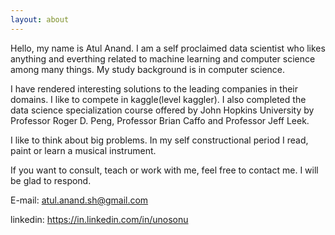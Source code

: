 ```yaml
---
layout: about
---
```


Hello, my name is Atul Anand. I am a self proclaimed data scientist who likes anything and everthing related to machine learning and computer science among many things. My study background is in computer science.

I have rendered interesting solutions to the leading companies in their domains. I like to compete in kaggle(level kaggler). I also completed the data science specialization course offered by John Hopkins University by Professor Roger D. Peng, Professor Brian Caffo and Professor Jeff Leek.

I like to think about big problems. In my self constructional period I read, paint or learn a musical instrument.

If you want to consult, teach or work with me, feel free to contact me. I will be glad to respond.

E-mail: atul.anand.sh@gmail.com

linkedin: https://in.linkedin.com/in/unosonu
